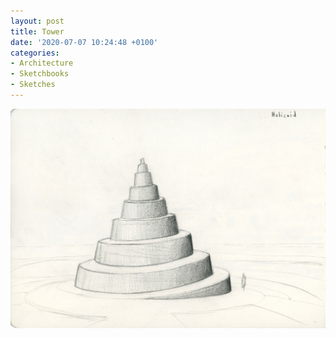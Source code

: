 ```yaml
---
layout: post
title: Tower
date: '2020-07-07 10:24:48 +0100'
categories:
- Architecture
- Sketchbooks
- Sketches
---
```

![Protect Humanity sketch 05](/images/Protect-Humanity-sketch-05.jpg)
